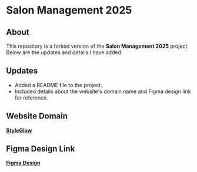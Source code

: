 # Salon Management 2025

## About
This repository is a forked version of the **Salon Management 2025** project. Below are the updates and details I have added.

## Updates
- Added a README file to the project.
- Included details about the website's domain name and Figma design link for reference.

## Website Domain
[**StyleGlow**]()

## Figma Design Link
[**Figma Design**](https://www.figma.com/design/dcMlUaCzFKOV1S5sGo1utH/Untitled?node-id=174-66&t=pqgvWznGclpQINgh-1)
